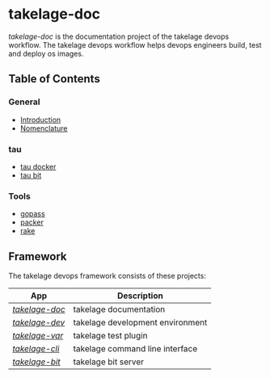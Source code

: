 # takelage-doc

*takelage-doc* is the documentation project 
of the takelage devops workflow.
The takelage devops workflow helps devops engineers
build, test and deploy os images.

## Table of Contents

### General

- [Introduction](doc/general/introduction.md)
- [Nomenclature](doc/general/nomenclature.md)

### tau

- [tau docker](doc/tau/tau_docker.md)
- [tau bit](doc/tau/tau_bit.md)

### Tools

- [gopass](doc/tools/gopass.md)
- [packer](doc/tools/packer.md)
- [rake](doc/tools/rake.md)

## Framework

The takelage devops framework consists of these projects:

| App | Description |
| --- | ----------- |
| *[takelage-doc](https://github.com/geospin-takelage/takelage-doc)* | takelage documentation |
| *[takelage-dev](https://github.com/geospin-takelage/takelage-dev)* | takelage development environment |
| *[takelage-var](https://github.com/geospin-takelage/takelage-var)* | takelage test plugin |
| *[takelage-cli](https://github.com/geospin-takelage/takelage-cli)* | takelage command line interface |
| *[takelage-bit](https://github.com/geospin-takelage/takelage-bit)* | takelage bit server | 

